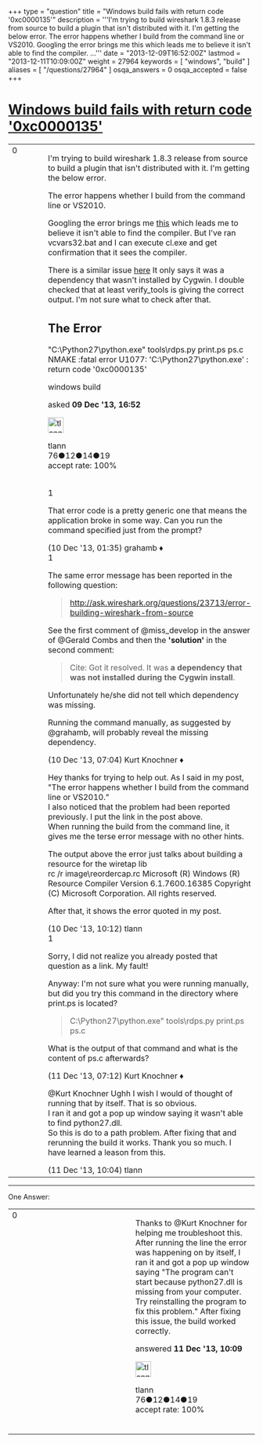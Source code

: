 +++
type = "question"
title = "Windows build fails with return code &#x27;0xc0000135&#x27;"
description = '''I&#x27;m trying to build wireshark 1.8.3 release from source to build a plugin that isn&#x27;t distributed with it. I&#x27;m getting the below error.  The error happens whether I build from the command line or VS2010.  Googling the error brings me this which leads me to believe it isn&#x27;t able to find the compiler. ...'''
date = "2013-12-09T16:52:00Z"
lastmod = "2013-12-11T10:09:00Z"
weight = 27964
keywords = [ "windows", "build" ]
aliases = [ "/questions/27964" ]
osqa_answers = 0
osqa_accepted = false
+++

<div class="headNormal">

# [Windows build fails with return code '0xc0000135'](/questions/27964/windows-build-fails-with-return-code-0xc0000135)

</div>

<div id="main-body">

<div id="askform">

<table id="question-table" style="width:100%;"><colgroup><col style="width: 50%" /><col style="width: 50%" /></colgroup><tbody><tr class="odd"><td style="width: 30px; vertical-align: top"><div class="vote-buttons"><div id="post-27964-score" class="post-score" title="current number of votes">0</div><div id="favorite-count" class="favorite-count"></div></div></td><td><div id="item-right"><div class="question-body"><p>I'm trying to build wireshark 1.8.3 release from source to build a plugin that isn't distributed with it. I'm getting the below error.</p><p>The error happens whether I build from the command line or VS2010.<br />
</p><p>Googling the error brings me <a href="http://stackoverflow.com/questions/6622869/nmake-fatal-error-u1077-return-code-0xc0000135">this</a> which leads me to believe it isn't able to find the compiler. But I've ran vcvars32.bat and I can execute cl.exe and get confirmation that it sees the compiler.<br />
</p><p>There is a similar issue <a href="http://ask.wireshark.org/questions/23713/error-building-wireshark-from-source">here</a> It only says it was a dependency that wasn't installed by Cygwin. I double checked that at least verify_tools is giving the correct output. I'm not sure what to check after that.<br />
</p><h2 id="the-error">The Error</h2><p>"C:\Python27\python.exe" tools\rdps.py print.ps ps.c NMAKE :fatal error U1077: 'C:\Python27\python.exe' : return code '0xc0000135'</p></div><div id="question-tags" class="tags-container tags">windows build</div><div id="question-controls" class="post-controls"></div><div class="post-update-info-container"><div class="post-update-info post-update-info-user"><p>asked <strong>09 Dec '13, 16:52</strong></p><img src="https://secure.gravatar.com/avatar/0b4ddeb095ff16e8a84fe92d03bbdef4?s=32&amp;d=identicon&amp;r=g" class="gravatar" width="32" height="32" alt="tlann&#39;s gravatar image" /><p>tlann<br />
<span class="score" title="76 reputation points">76</span><span title="12 badges"><span class="badge1">●</span><span class="badgecount">12</span></span><span title="14 badges"><span class="silver">●</span><span class="badgecount">14</span></span><span title="19 badges"><span class="bronze">●</span><span class="badgecount">19</span></span><br />
<span class="accept_rate" title="Rate of the user&#39;s accepted answers">accept rate:</span> <span title="tlann has 4 accepted answers">100%</span> </br></br></p></div></div><div id="comments-container-27964" class="comments-container"><span id="27967"></span><div id="comment-27967" class="comment"><div id="post-27967-score" class="comment-score">1</div><div class="comment-text"><p>That error code is a pretty generic one that means the application broke in some way. Can you run the command specified just from the prompt?</p></div><div id="comment-27967-info" class="comment-info"><span class="comment-age">(10 Dec '13, 01:35)</span> grahamb ♦</div></div><span id="27973"></span><div id="comment-27973" class="comment"><div id="post-27973-score" class="comment-score">1</div><div class="comment-text"><p>The same error message has been reported in the following question:</p><blockquote><p><a href="http://ask.wireshark.org/questions/23713/error-building-wireshark-from-source">http://ask.wireshark.org/questions/23713/error-building-wireshark-from-source</a></p></blockquote><p>See the first comment of @miss_develop in the answer of @Gerald Combs and then the <strong>'solution'</strong> in the second comment:</p><blockquote><p>Cite: Got it resolved. It was <strong>a dependency that was not installed during the Cygwin install</strong>.</p></blockquote><p>Unfortunately he/she did not tell which dependency was missing.</p><p>Running the command manually, as suggested by @grahamb, will probably reveal the missing dependency.</p></div><div id="comment-27973-info" class="comment-info"><span class="comment-age">(10 Dec '13, 07:04)</span> Kurt Knochner ♦</div></div><span id="27977"></span><div id="comment-27977" class="comment"><div id="post-27977-score" class="comment-score"></div><div class="comment-text"><p>Hey thanks for trying to help out. As I said in my post, "The error happens whether I build from the command line or VS2010."<br />
I also noticed that the problem had been reported previously. I put the link in the post above.<br />
When running the build from the command line, it gives me the terse error message with no other hints.<br />
</p><p>The output above the error just talks about building a resource for the wiretap lib<br />
rc /r image\reordercap.rc Microsoft (R) Windows (R) Resource Compiler Version 6.1.7600.16385 Copyright (C) Microsoft Corporation. All rights reserved.</p><p>After that, it shows the error quoted in my post.</p></div><div id="comment-27977-info" class="comment-info"><span class="comment-age">(10 Dec '13, 10:12)</span> tlann</div></div><span id="28004"></span><div id="comment-28004" class="comment"><div id="post-28004-score" class="comment-score">1</div><div class="comment-text"><p>Sorry, I did not realize you already posted that question as a link. My fault!</p><p>Anyway: I'm not sure what you were running manually, but did you try this command in the directory where print.ps is located?</p><blockquote><p>C:\Python27\python.exe" tools\rdps.py print.ps ps.c</p></blockquote><p>What is the output of that command and what is the content of ps.c afterwards?</p></div><div id="comment-28004-info" class="comment-info"><span class="comment-age">(11 Dec '13, 07:12)</span> Kurt Knochner ♦</div></div><span id="28012"></span><div id="comment-28012" class="comment"><div id="post-28012-score" class="comment-score"></div><div class="comment-text"><p>@Kurt Knochner Ughh I wish I would of thought of running that by itself. That is so obvious.<br />
I ran it and got a pop up window saying it wasn't able to find python27.dll.<br />
So this is do to a path problem. After fixing that and rerunning the build it works. Thank you so much. I have learned a leason from this.</p></div><div id="comment-28012-info" class="comment-info"><span class="comment-age">(11 Dec '13, 10:04)</span> tlann</div></div></div><div id="comment-tools-27964" class="comment-tools"></div><div class="clear"></div><div id="comment-27964-form-container" class="comment-form-container"></div><div class="clear"></div></div></td></tr></tbody></table>

------------------------------------------------------------------------

<div class="tabBar">

<span id="sort-top"></span>

<div class="headQuestions">

One Answer:

</div>

</div>

<span id="28013"></span>

<div id="answer-container-28013" class="answer accepted-answer answered-by-owner">

<table style="width:100%;"><colgroup><col style="width: 50%" /><col style="width: 50%" /></colgroup><tbody><tr class="odd"><td style="width: 30px; vertical-align: top"><div class="vote-buttons"><div id="post-28013-score" class="post-score" title="current number of votes">0</div></div></td><td><div class="item-right"><div class="answer-body"><p>Thanks to @Kurt Knochner for helping me troubleshoot this. After running the line the error was happening on by itself, I ran it and got a pop up window saying "The program can't start because python27.dll is missing from your computer. Try reinstalling the program to fix this problem." After fixing this issue, the build worked correctly.<br />
</p></div><div class="answer-controls post-controls"></div><div class="post-update-info-container"><div class="post-update-info post-update-info-user"><p>answered <strong>11 Dec '13, 10:09</strong></p><img src="https://secure.gravatar.com/avatar/0b4ddeb095ff16e8a84fe92d03bbdef4?s=32&amp;d=identicon&amp;r=g" class="gravatar" width="32" height="32" alt="tlann&#39;s gravatar image" /><p>tlann<br />
<span class="score" title="76 reputation points">76</span><span title="12 badges"><span class="badge1">●</span><span class="badgecount">12</span></span><span title="14 badges"><span class="silver">●</span><span class="badgecount">14</span></span><span title="19 badges"><span class="bronze">●</span><span class="badgecount">19</span></span><br />
<span class="accept_rate" title="Rate of the user&#39;s accepted answers">accept rate:</span> <span title="tlann has 4 accepted answers">100%</span> </br></br></p></div></div><div id="comments-container-28013" class="comments-container"></div><div id="comment-tools-28013" class="comment-tools"></div><div class="clear"></div><div id="comment-28013-form-container" class="comment-form-container"></div><div class="clear"></div></div></td></tr></tbody></table>

</div>

<div class="paginator-container-left">

</div>

</div>

</div>

